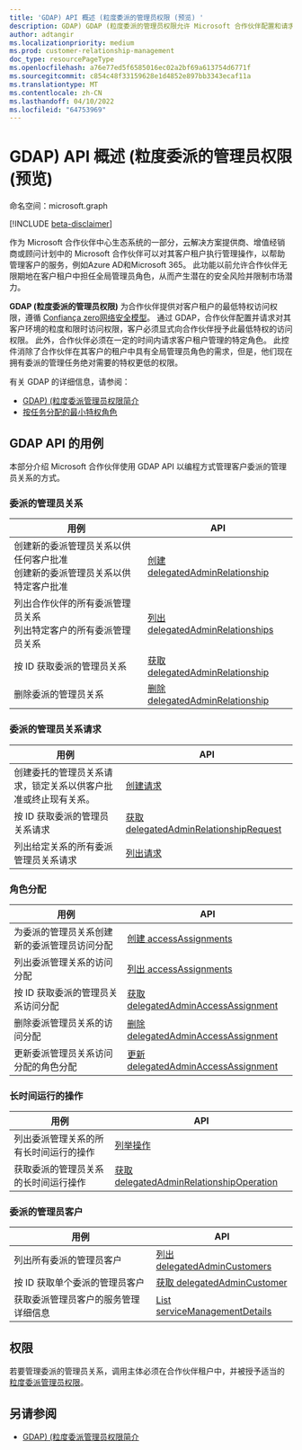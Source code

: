 ```yaml
---
title: 'GDAP) API 概述 (粒度委派的管理员权限 (预览) '
description: GDAP) GDAP (粒度委派的管理员权限允许 Microsoft 合作伙伴配置和请求对其客户环境的粒度和时间限制的访问权限，从而允许客户对 Microsoft 合作伙伴强制实施最低特权的访问权限。
author: adtangir
ms.localizationpriority: medium
ms.prod: customer-relationship-management
doc_type: resourcePageType
ms.openlocfilehash: a76e77ed5f6585016ec02a2bf69a613754d6771f
ms.sourcegitcommit: c854c48f33159628e1d4852e897bb3343ecaf11a
ms.translationtype: MT
ms.contentlocale: zh-CN
ms.lasthandoff: 04/10/2022
ms.locfileid: "64753969"
---
```

# <a name="granular-delegated-admin-privileges-gdap-api-overview-preview"></a>GDAP) API 概述 (粒度委派的管理员权限 (预览) 

命名空间：microsoft.graph

[!INCLUDE [beta-disclaimer](../../includes/beta-disclaimer.md)]

作为 Microsoft 合作伙伴中心生态系统的一部分，云解决方案提供商、增值经销商或顾问计划中的 Microsoft 合作伙伴可以对其客户租户执行管理操作，以帮助管理客户的服务，例如Azure AD和Microsoft 365。 此功能以前允许合作伙伴无限期地在客户租户中担任全局管理员角色，从而产生潜在的安全风险并限制市场潜力。

**GDAP (粒度委派的管理员权限)** 为合作伙伴提供对客户租户的最低特权访问权限，遵循 [Confiança zero网络安全模型](/security/zero-trust/)。 通过 GDAP，合作伙伴配置并请求对其客户环境的粒度和限时访问权限，客户必须显式向合作伙伴授予此最低特权的访问权限。 此外，合作伙伴必须在一定的时间内请求客户租户管理的特定角色。 此控件消除了合作伙伴在其客户的租户中具有全局管理员角色的需求，但是，他们现在拥有委派的管理任务绝对需要的特权更低的权限。

有关 GDAP 的详细信息，请参阅：
+ [GDAP)  (粒度委派管理员权限简介 ](/partner-center/gdap-introduction)
+ [按任务分配的最小特权角色](/partner-center/gdap-least-privileged-roles-by-task)

## <a name="use-cases-for-gdap-apis"></a>GDAP API 的用例

本部分介绍 Microsoft 合作伙伴使用 GDAP API 以编程方式管理客户委派的管理员关系的方式。

### <a name="delegated-admin-relationship"></a>委派的管理员关系

| 用例 | API |
|--|--|
| 创建新的委派管理员关系以供任何客户批准 <br/> 创建新的委派管理员关系以供特定客户批准 | [创建 delegatedAdminRelationship](../api/tenantrelationship-post-delegatedadminrelationships.md) |
| 列出合作伙伴的所有委派管理员关系 <br/> 列出特定客户的所有委派管理员关系 | [列出 delegatedAdminRelationships](../api/tenantrelationship-list-delegatedadminrelationships.md) |
| 按 ID 获取委派的管理员关系 | [获取 delegatedAdminRelationship](../api/delegatedadminrelationship-get.md)  |
| 删除委派的管理员关系 | [删除 delegatedAdminRelationship](../api/delegatedadminrelationship-delete.md) |

### <a name="delegated-admin-relationship-request"></a>委派的管理员关系请求

| 用例 | API |
|--|--|
| 创建委托的管理员关系请求，锁定关系以供客户批准或终止现有关系。 | [创建请求](../api/delegatedadminrelationship-post-requests.md) |
| 按 ID 获取委派的管理员关系请求 | [获取 delegatedAdminRelationshipRequest](../api/delegatedadminrelationshiprequest-get.md) |
| 列出给定关系的所有委派管理员关系请求 | [列出请求](../api/delegatedadminrelationship-list-requests.md) |


### <a name="role-assignments"></a>角色分配

| 用例 | API |
|--|--|
| 为委派的管理员关系创建新的委派管理员访问分配 | [创建 accessAssignments](../api/delegatedadminrelationship-post-accessassignments.md) |
| 列出委派管理关系的访问分配 | [列出 accessAssignments](../api/delegatedadminrelationship-list-accessassignments.md) |
| 按 ID 获取委派的管理员关系访问分配 | [获取 delegatedAdminAccessAssignment](../api/delegatedadminaccessassignment-get.md) |
| 删除委派管理员关系的访问分配 | [删除 delegatedAdminAccessAssignment](../api/delegatedadminaccessassignment-delete.md) |
| 更新委派管理员关系访问分配的角色分配 | [更新 delegatedAdminAccessAssignment](../api/delegatedadminaccessassignment-update.md) |

### <a name="long-running-operations"></a>长时间运行的操作

| 用例 | API |
|--|--|
| 列出委派管理关系的所有长时间运行的操作 | [列举操作](../api/delegatedadminrelationship-list-operations.md) |
| 获取委派的管理员关系的长时间运行操作 | [获取 delegatedAdminRelationshipOperation](../api/delegatedadminrelationshipoperation-get.md) |


### <a name="delegated-admin-customers"></a>委派的管理员客户

| 用例 | API |
|--|--|
| 列出所有委派的管理员客户 | [列出 delegatedAdminCustomers](../api/tenantrelationship-list-delegatedadmincustomers.md)|
| 按 ID 获取单个委派的管理员客户 | [获取 delegatedAdminCustomer](../api/delegatedadmincustomer-get.md) |
| 获取委派管理员客户的服务管理详细信息 | [List serviceManagementDetails](../api/delegatedadmincustomer-list-servicemanagementdetails.md) |

## <a name="permissions"></a>权限

若要管理委派的管理员关系，调用主体必须在合作伙伴租户中，并被授予适当的 [粒度委派管理员权限](/graph/permissions-reference#delegated-admin-relationship-permissions)。


## <a name="see-also"></a>另请参阅

+ [GDAP)  (粒度委派管理员权限简介 ](/partner-center/gdap-introduction)